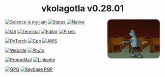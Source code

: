<h1 align="center">vkolagotla v0.28.01</h1>

[![Science is my jam](https://img.shields.io/badge/My%20jam-deeplearning-green?style=flat&logo=matrix&logoColor=white)](https://gitlab.com/vkolagotla/UNAGI) [![Status](https://img.shields.io/badge/Status-development-blue?style=flat&logo=gravatar&logoColor=white)](https://en.wikipedia.org/wiki/Evolution) [![Native](https://img.shields.io/badge/Native-Python-blue?style=flat&logo=python&logoColor=white)](https://python.org/) <img align="right" src="/bender.gif" alt="go bender...🤖" width="34%"/>

[![OS](https://img.shields.io/badge/OS-Linux-critical?style=flat&logo=linux&logoColor=white)](https://en.wikipedia.org/wiki/Linux) [![Terminal](https://img.shields.io/badge/Terminal-ohmyzsh-black?style=flat&logo=zsh&logoColor=white)](https://ohmyz.sh/) [![Editor](https://img.shields.io/badge/Editor-VSCode-blue?style=flat&logo=visual-studio-code&logoColor=white)](https://code.visualstudio.com/) [![Pixels](https://img.shields.io/badge/Pixels-GIMP-lightgray?style=flat&logo=gimp&logoColor=white)](https://gimp.org/) 

[![PyTorch](https://img.shields.io/badge/Learning-PyTorch-orange?style=flat&logo=pytorch&logoColor=white)](https://www.pytorch.org/) [![Cpp](https://img.shields.io/badge/Learning-C++-lightblue?style=flat&logo=cpp&logoColor=white)](https://www.learncpp.com/) [![AWS](https://img.shields.io/badge/Learning-AWS-FF9900?style=flat&logo=amazon-aws&logoColor=white)](https://aws.amazon.com)

[![Website](https://img.shields.io/badge/Website-vkolagotla.gitlab.io-informational?style=flat&color=black&logo=vercel&logoColor=white)](https://vkolagotla.gitlab.io/) [![Photo](https://img.shields.io/badge/Photo-fotovonearthling-lightgreen?style=flat&logo=circle&logoColor=white)](https://fotovonearthling.gitlab.io/)

[![ProtonMail](https://img.shields.io/badge/Email%20service-ProtonMail-informational?style=flat&color=8B89CC&logo=protonmail&logoColor=white)](mailto:vkolagotla@pm.me)  [![LinkedIn](https://img.shields.io/badge/LinkedIn-vkolagotla-informational?style=flat&logo=linkedin&logoColor=white)](https://www.linkedin.com/in/vkolagotla) 

[![GPG](https://img.shields.io/badge/Public%20Key-86A0%20F4A3%20CC18%20269C-bff6b00?style=flat&logo=letsencrypt&logoColor=white)](https://vkolagotla.gitlab.io/assets/vkolagotla_pgp.asc)  [![Keybase PGP](https://img.shields.io/badge/Keybase%20-vkolagotla-darkblue?style=flat&logo=keybase&logoColor=white)](https://keybase.io/vkolagotla) 

